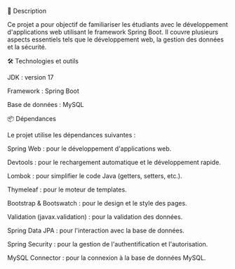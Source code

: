 🚀 Description

Ce projet a pour objectif de familiariser les étudiants avec le développement d'applications web utilisant le framework Spring Boot. Il couvre plusieurs aspects essentiels tels que le développement web, la gestion des données et la sécurité.

🛠️ Technologies et outils

JDK : version 17

Framework : Spring Boot

Base de données : MySQL

📦 Dépendances

Le projet utilise les dépendances suivantes :

Spring Web : pour le développement d'applications web.

Devtools : pour le rechargement automatique et le développement rapide.

Lombok : pour simplifier le code Java (getters, setters, etc.).

Thymeleaf : pour le moteur de templates.

Bootstrap & Bootswatch : pour le design et le style des pages.

Validation (javax.validation) : pour la validation des données.

Spring Data JPA : pour l'interaction avec la base de données.

Spring Security : pour la gestion de l'authentification et l'autorisation.

MySQL Connector : pour la connexion à la base de données MySQL.
